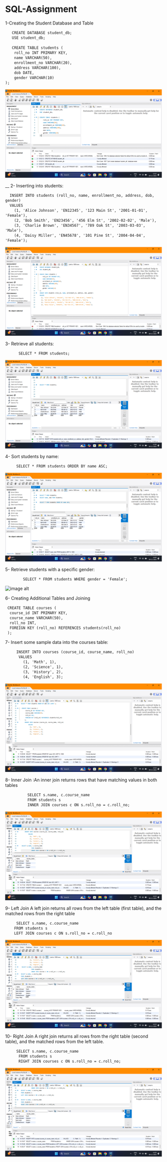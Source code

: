# SQL-Assignment

1-Creating the Student Database and Table

       CREATE DATABASE student_db;
       USE student_db;
    
       CREATE TABLE students (
        roll_no INT PRIMARY KEY,
        name VARCHAR(50),
        enrollment_no VARCHAR(20),
        address VARCHAR(100),
        dob DATE,
        gender VARCHAR(10)
    );
![image alt](https://github.com/DivyarajSingh24/SQL-Assignment/blob/452426d2fdaff825dd12548be8dfa471a1978d2c/output/create%20database.png)

__
2-  Inserting into students:

      INSERT INTO students (roll_no, name, enrollment_no, address, dob, gender)
      VALUES
        (1, 'Alice Johnson', 'EN12345', '123 Main St', '2001-01-01', 'Female'),
        (2, 'Bob Smith', 'EN23456', '456 Elm St', '2002-02-02', 'Male'),
        (3, 'Charlie Brown', 'EN34567', '789 Oak St', '2003-03-03', 'Male'),
        (4, 'Daisy Miller', 'EN45678', '101 Pine St', '2004-04-04', 'Female');
![image alt](https://github.com/DivyarajSingh24/SQL-Assignment/blob/452426d2fdaff825dd12548be8dfa471a1978d2c/output/create%20and%20insert.png)

3- Retrieve all students:

          SELECT * FROM students;
![image alt](https://github.com/DivyarajSingh24/SQL-Assignment/blob/452426d2fdaff825dd12548be8dfa471a1978d2c/output/select%20all.png)

4- Sort students by name:

         SELECT * FROM students ORDER BY name ASC;

![image alt](https://github.com/DivyarajSingh24/SQL-Assignment/blob/452426d2fdaff825dd12548be8dfa471a1978d2c/output/order%20by.png)
         
5- Retrieve students with a specific gender:


            SELECT * FROM students WHERE gender = 'Female';
![image alt](https://github.com/DivyarajSingh24/SQL-Assignment/blob/5ac8cb863ee6b493151025d4f850c41925849c4a/output/Screenshot%20(52).pnghttps://github.com/DivyarajSingh24/SQL-Assignment/blob/5ac8cb863ee6b493151025d4f850c41925849c4a/output/Screenshot%20(52).png)

6- Creating Additional Tables and Joining

     CREATE TABLE courses (
      course_id INT PRIMARY KEY,
      course_name VARCHAR(50),
      roll_no INT,
      FOREIGN KEY (roll_no) REFERENCES students(roll_no)
     );

  7- Insert some sample data into the courses table:

         INSERT INTO courses (course_id, course_name, roll_no)
          VALUES
            (1, 'Math', 1),
            (2, 'Science', 1),
            (3, 'History', 2),
            (4, 'English', 3);
![image alt](https://github.com/DivyarajSingh24/SQL-Assignment/blob/0012c1621a9246acdf1b3df6b9a7196da2f92a5d/output/creat2.png)

  8- Inner Join :An inner join returns rows that have matching values in both tables

              SELECT s.name, c.course_name
              FROM students s
              INNER JOIN courses c ON s.roll_no = c.roll_no;
![image alt](https://github.com/DivyarajSingh24/SQL-Assignment/blob/452426d2fdaff825dd12548be8dfa471a1978d2c/output/inner%20join.png)

  9- Left Join
    A left join returns all rows from the left table (first table), and the matched rows from the right table


         SELECT s.name, c.course_name
        FROM students s
        LEFT JOIN courses c ON s.roll_no = c.roll_no
![image alt](https://github.com/DivyarajSingh24/SQL-Assignment/blob/452426d2fdaff825dd12548be8dfa471a1978d2c/output/left%20join.png)

10-  Right Join
    A right join returns all rows from the right table (second table), and the matched rows from the left table. 
    
         SELECT s.name, c.course_name
          FROM students s
          RIGHT JOIN courses c ON s.roll_no = c.roll_no;
![image alt](https://github.com/DivyarajSingh24/SQL-Assignment/blob/452426d2fdaff825dd12548be8dfa471a1978d2c/output/right%20join.png)
    
        
        
          
      
      

      



